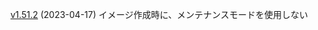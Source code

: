 
[v1.51.2](https://github.com/nextcloud/nextcloudpi/commit/7f8f05e) (2023-04-17) イメージ作成時に、メンテナンスモードを使用しない
